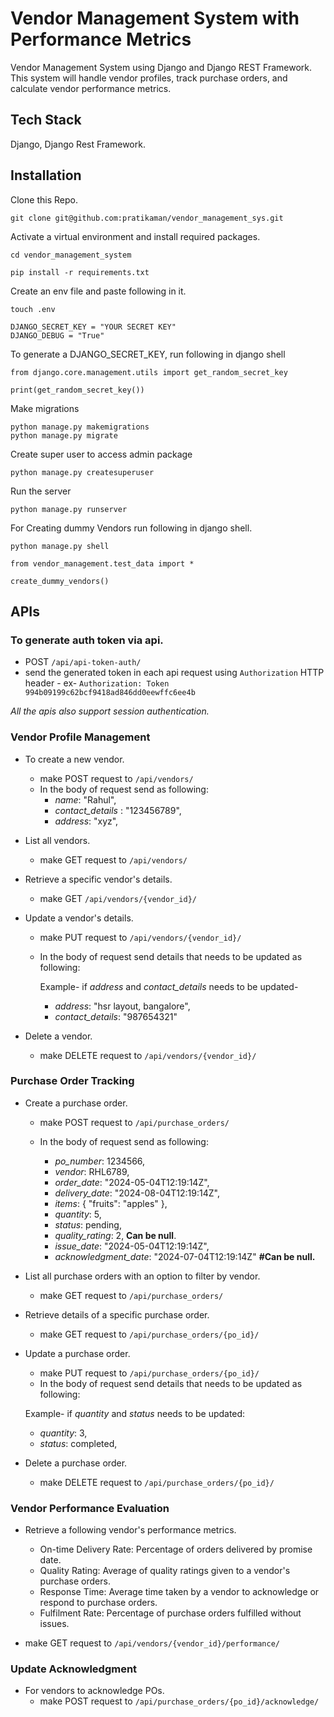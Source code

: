 ﻿
# Vendor Management System with Performance Metrics

Vendor Management System using Django and Django REST Framework. This system will handle vendor profiles, track purchase orders, and calculate vendor performance metrics.


## Tech Stack

 Django, Django Rest Framework.


## Installation

Clone this Repo.

```
git clone git@github.com:pratikaman/vendor_management_sys.git
```

Activate a virtual environment and install required packages.

```
cd vendor_management_system

pip install -r requirements.txt
```
    
Create an env file and paste following in it.
```
touch .env
```

```
DJANGO_SECRET_KEY = "YOUR SECRET KEY"
DJANGO_DEBUG = "True"
```
To generate a DJANGO_SECRET_KEY, run following in django shell

```
from django.core.management.utils import get_random_secret_key

print(get_random_secret_key())
```

Make migrations
```
python manage.py makemigrations
python manage.py migrate
```

Create super user to access admin package
```
python manage.py createsuperuser
```

Run the server
```
python manage.py runserver
```

For Creating dummy Vendors run following in django shell.
```
python manage.py shell

from vendor_management.test_data import *

create_dummy_vendors()
```



## APIs


### To generate auth token via api. 
- POST `/api/api-token-auth/`
- send the generated token in each api request using `Authorization` HTTP header
		- ex- `Authorization: Token 994b09199c62bcf9418ad846dd0eewffc6ee4b`

*All the apis also support session authentication.*

### Vendor Profile Management

- To create a new vendor.
	- make POST request to `/api/vendors/` 
	- In the body of request send as following:
		- *name*: "Rahul",
	    - *contact_details* : "123456789",
        - *address*: "xyz",

- List all vendors.
	- make GET request to  `/api/vendors/`
- Retrieve a specific vendor's details.
	- make GET `/api/vendors/{vendor_id}/`
- Update a vendor's details.
	- make PUT request to `/api/vendors/{vendor_id}/`
	- In the body of request send details that needs to be updated as following:
		
		Example- if *address* and *contact_details* needs to be updated-
	    - *address*: "hsr layout, bangalore",
        - *contact_details*: "987654321"
        
- Delete a vendor.
	- make DELETE request to `/api/vendors/{vendor_id}/`

### Purchase Order Tracking

 - Create a purchase order.
	- make POST request to `/api/purchase_orders/`
	- In the body of request send as following:
			
		- *po_number*: 1234566,
		- *vendor*: RHL6789,
		- *order_date*: "2024-05-04T12:19:14Z",
		- *delivery_date*: "2024-08-04T12:19:14Z",
		- *items*: {
						   "fruits":  "apples"
					    },
		 - *quantity*: 5,
		 - *status*: pending,
		 - *quality_rating*: 2, **Can be null**.
		 - *issue_date*: "2024-05-04T12:19:14Z",
		 - *acknowledgment_date*: "2024-07-04T12:19:14Z" **#Can be null.**  
		

 - List all purchase orders with an option to filter by vendor.
	- make GET request to `/api/purchase_orders/`
 - Retrieve details of a specific purchase order.
	- make GET request to `/api/purchase_orders/{po_id}/`
 - Update a purchase order.
	- make PUT request to `/api/purchase_orders/{po_id}/`
	-  In the body of request send details that needs to be updated as following:

	Example- if *quantity* and *status* needs to be updated:
	
	- *quantity*: 3,
	- *status*: completed,

		    
- Delete a purchase order.
	- make DELETE request to `/api/purchase_orders/{po_id}/`

### Vendor Performance Evaluation

- Retrieve a following vendor's performance metrics.
	- On-time Delivery Rate: Percentage of orders delivered by promise date.
	- Quality Rating: Average of quality ratings given to a vendor's purchase orders.
	- Response Time: Average time taken by a vendor to acknowledge or respond to purchase orders.
	- Fulfilment Rate: Percentage of purchase orders fulfilled without issues.
	
- make GET request to `/api/vendors/{vendor_id}/performance/`

### Update Acknowledgment
- For vendors to acknowledge POs.
	- make POST request to `/api/purchase_orders/{po_id}/acknowledge/`


    

